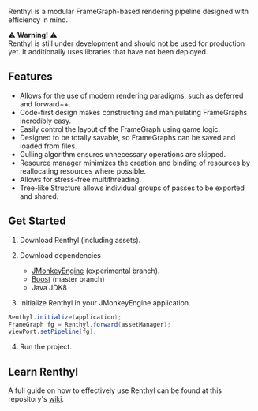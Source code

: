 Renthyl is a modular FrameGraph-based rendering pipeline designed with efficiency in mind.

:warning: **Warning!** :warning:<br>
Renthyl is still under development and should not be used for production yet. It additionally uses libraries that have not been deployed.

## Features

* Allows for the use of modern rendering paradigms, such as deferred and forward++.
* Code-first design makes constructing and manipulating FrameGraphs incredibly easy.
* Easily control the layout of the FrameGraph using game logic.
* Designed to be totally savable, so FrameGraphs can be saved and loaded from files.
* Culling algorithm ensures unnecessary operations are skipped.
* Resource manager minimizes the creation and binding of resources by reallocating resources where possible.
* Allows for stress-free multithreading.
* Tree-like Structure allows individual groups of passes to be exported and shared.

## Get Started

1. Download Renthyl (including assets).

2. Download dependencies
   * [JMonkeyEngine](https://github.com/codex128/jmonkeyengine/tree/pipelineApi) (experimental branch).
   * [Boost](https://github.com/codex128/Boost) (master branch)
   * Java JDK8

3. Initialize Renthyl in your JMonkeyEngine application.
   
```java
Renthyl.initialize(application);
FrameGraph fg = Renthyl.forward(assetManager);
viewPort.setPipeline(fg);
```

4. Run the project.

## Learn Renthyl

A full guide on how to effectively use Renthyl can be found at this repository's [wiki](https://github.com/codex128/FrameGraph/wiki).
